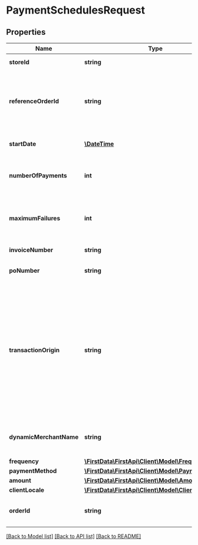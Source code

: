 # PaymentSchedulesRequest

## Properties
Name | Type | Description | Notes
------------ | ------------- | ------------- | -------------
**storeId** | **string** | Store ID number. | [optional] 
**referenceOrderId** | **string** | Order ID used to create recurring payment from existing transaction. | [optional] 
**startDate** | [**\DateTime**](\DateTime.md) | Date of mandate signature. | [optional] 
**numberOfPayments** | **int** | Number of times the recurring payment will process. | [optional] 
**maximumFailures** | **int** | Number of failures that can be encountered before re-tries cease. | [optional] 
**invoiceNumber** | **string** | Invoice number. | [optional] 
**poNumber** | **string** | Purchase order number. | [optional] 
**transactionOrigin** | **string** | The source of the transaction. The possible values are ECI (if the order was received via email or Internet), MOTO (mail order / telephone order) and RETAIL (face to face). | [optional] 
**dynamicMerchantName** | **string** | Dynamic merchant name for the cardholder‘s statement. | [optional] 
**frequency** | [**\FirstData\FirstApi\Client\Model\Frequency**](Frequency.md) |  | [optional] 
**paymentMethod** | [**\FirstData\FirstApi\Client\Model\PaymentMethod**](PaymentMethod.md) |  | [optional] 
**amount** | [**\FirstData\FirstApi\Client\Model\Amount**](Amount.md) |  | [optional] 
**clientLocale** | [**\FirstData\FirstApi\Client\Model\ClientLocale**](ClientLocale.md) |  | [optional] 
**orderId** | **string** | Client Order ID if supplied by client. | [optional] 

[[Back to Model list]](../README.md#documentation-for-models) [[Back to API list]](../README.md#documentation-for-api-endpoints) [[Back to README]](../README.md)


